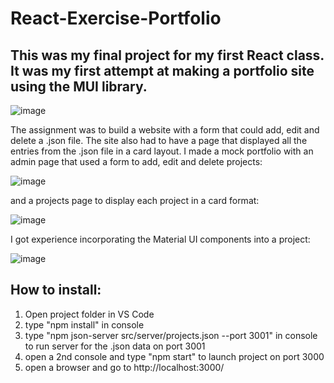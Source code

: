 # React-Exercise-Portfolio

## This was my final project for my first React class. It was my first attempt at making a portfolio site using the MUI library. 

![image](https://github.com/user-attachments/assets/b3ce8b71-c4ef-4ffb-af52-0a677c1497b2)

The assignment was to build a website with a form that could add, edit and delete a .json file. The site also had to have a page that displayed all the entries from the .json file in a card layout. 
I made a mock portfolio with an admin page that used a form to add, edit and delete projects:

![image](https://github.com/user-attachments/assets/71866ae0-b69d-4b97-8532-cd3ffaa6a7bd)

and a projects page to display each project in a card format:

![image](https://github.com/user-attachments/assets/290ed8dd-49b0-47a9-b134-78d3e7688a4e)

I got experience incorporating the Material UI components into a project:

![image](https://github.com/user-attachments/assets/db0c975f-a44a-46cd-a8c5-5b74e4797e4f)

## How to install:

1. Open project folder in VS Code
2. type "npm install" in console
3. type "npm json-server src/server/projects.json --port 3001" in console to run server for the .json data on port 3001
4. open a 2nd console and type "npm start" to launch project on port 3000
5. open a browser and go to http://localhost:3000/ 
